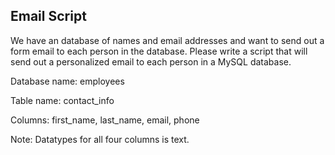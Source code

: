 Email Script
---------
We have an database of names and email addresses and want to send out a form email to each person in the database.  Please write a script that will send out a personalized email to each person in a MySQL database.  

<p>Database name:  employees</p>
<p>Table name:  contact_info</p>
<p>Columns:  first_name, last_name, email, phone<p>
<p>Note:  Datatypes for all four columns is text.</p>